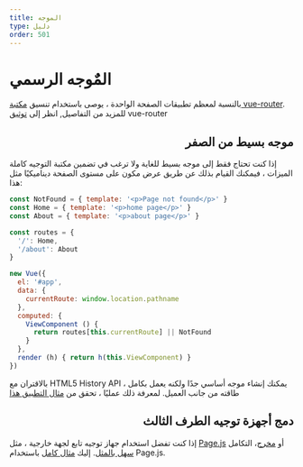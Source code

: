 ```yaml
---
title: الموجه
type: دليل
order: 501
---
```


# المٌوجه الرسمي

  بالنسبة لمعظم تطبيقات الصفحة الواحدة ، يوصى باستخدام تنسيق <a href="https://github.com/vuejs/vue-router">مكتبة vue-router</a>. للمزيد من التفاصيل, انظر إلى <a href="https://router.vuejs.org">توثيق</a> vue-router
</p>

<h2 dir="rtl">موجه بسيط من الصفر</h2>

إذا كنت تحتاج فقط إلى موجه بسيط للغاية ولا ترغب في تضمين مكتبة التوجيه كاملة الميزات ، فيمكنك القيام بذلك عن طريق عرض مكون على مستوى الصفحة ديناميكيًا مثل هذا:
</p>

``` js
const NotFound = { template: '<p>Page not found</p>' }
const Home = { template: '<p>home page</p>' }
const About = { template: '<p>about page</p>' }

const routes = {
  '/': Home,
  '/about': About
}

new Vue({
  el: '#app',
  data: {
    currentRoute: window.location.pathname
  },
  computed: {
    ViewComponent () {
      return routes[this.currentRoute] || NotFound
    }
  },
  render (h) { return h(this.ViewComponent) }
})
```

بالاقتران مع HTML5 History API ، يمكنك إنشاء موجه أساسي جدًا ولكنه يعمل بكامل طاقته من جانب العميل. لمعرفة ذلك عمليًا ، تحقق من <a href="https://github.com/chrisvfritz/vue-2.0-simple-routing-example">مثال التطبيق هذا</a>

<h2 dir="rtl">دمج أجهزة توجيه الطرف الثالث</h2>
  إذا كنت تفضل استخدام جهاز توجيه تابع لجهة خارجية ، مثل <a href="https://github.com/visionmedia/page.js">Page.js</a> أو <a href="https://github.com/flatiron/director">مخرج</a>، التكامل
  <a href="https://github.com/chrisvfritz/vue-2.0-simple-routing-example/compare/master...pagejs">سهل بالمثل</a>. إليك
  <a href="https://github.com/chrisvfritz/vue-2.0-simple-routing-example/tree/pagejs">مثال كامل</a> باستخدام Page.js.
</p>
